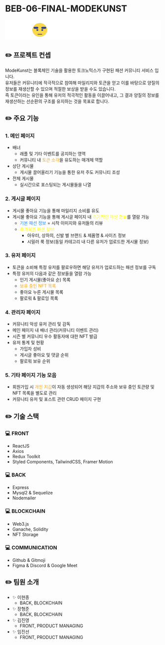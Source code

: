 # BEB-06-FINAL-MODEKUNST

![banner](./client/src/assets/modekunst_logo_3.png)

## ✏️ 프로젝트 컨셉

ModeKunst는 블록체인 기술을 활용한 토크노믹스가 구현된 패션 커뮤니티 서비스 입니다.<br/>유저들은 커뮤니티에 적극적으로 참여해 마일리지와 토큰을 얻고 이를 바탕으로 양질의 정보를 재생산할 수 있으며 적절한 보상을 받을 수도 있습니다.<br/>즉 토큰이라는 유인을 통해 유저의 적극적인 활동을 이끌어내고, 그 결과 양질의 정보를 재생산하는 선순환의 구조를 유지하는 것을 목표로 합니다.

## ✏️ 주요 기능

### 1. 메인 페이지

- 배너
  - 래플 및 기타 이벤트를 공지하는 영역
  - 커뮤니티 내 <span style="color:orange">토큰 소각</span>을 유도하는 매개체 역할
- 상단 게시물
  - 게시물 끌어올리기 기능을 통한 유저 주도 커뮤니티 조성
- 전체 게시물
  - 실시간으로 포스팅되는 게시물들을 나열

### 2. 게시글 페이지

- 게시물 좋아요 기능을 통해 마일리지 소비를 유도
- 게시물 좋아요 기능을 통해 게시글 페이지 내 <span style="color:yellow">추가적인 패션 정보</span>를 열람 가능
  - <span style="color:dodgerblue">기본 패션 정보</span> = 시착 이미지와 유저들의 리뷰
  - <span style="color:yellow">추가적인 패션 정보</span>
    - 아우터, 상하의, 신발 별 브랜드 & 제품명 & 사이즈 정보
    - 시밀러 룩 정보(동일 카테고리 내 다른 유저가 업로드한 게시물 정보)

### 3. 유저 페이지

- 토큰을 소비해 특정 유저를 팔로우하면 해당 유저가 업로드하는 패션 정보를 구독
- 특정 유저의 다음과 같은 정보들을 열람 가능
  - 인기 게시물(좋아요 순) 목록
  - <span style="color:orange">보유 중인 NFT 목록</span>
  - 좋아요 누른 게시물 목록
  - 팔로워 & 팔로잉 목록

### 4. 관리자 페이지

- 커뮤니티 악성 유저 관리 및 감독
- 메인 페이지 내 배너 관리(커뮤니티 이벤트 관리)
- 시즌 별 커뮤니티 우수 활동자에 대한 NFT 발급
- 유저 통계 및 현황
  - 가입자 성비
  - 게시글 좋아요 및 댓글 순위
  - 팔로워 보유 순위

### 5. 기타 페이지 기능 모음

- 회원가입 시 <span style="color:orange">개인 지갑</span>이 자동 생성되어 해당 지갑의 주소와 보유 중인 토큰량 및 NFT 목록을 별도로 관리
- 커뮤니티 유저 및 포스트 관련 CRUD 페이지 구현

## ✏️ 기술 스택

### 💻 FRONT

- ReactJS
- Axios
- Redux Toolkit
- Styled Components, TailwindCSS, Framer Motion

### 💻 BACK

- Express
- Mysql2 & Sequelize
- Nodemailer

### 💻 BLOCKCHAIN

- Web3.js
- Ganache, Solidity
- NFT Storage

### 💻 COMMUNICATION

- Github & Gitmoji
- Figma & Discord & Google Meet

## ✏️ 팀원 소개

- ✨ 이현종
  - BACK, BLOCKCHAIN
- ✨ 장형준
  - BACK, BLOCKCHAIN
- ✨ 김진영
  - FRONT, PRODUCT MANAGING
- ✨ 임진선
  - FRONT, PRODUCT MANAGING
